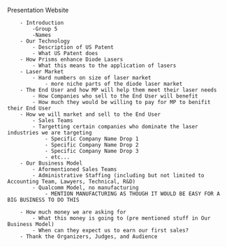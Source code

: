 

Presentation Website

		- Introduction
			-Group 5
			-Names
		- Our Technology
			- Description of US Patent
			- What US Patent does
		- How Prisms enhance Diode Lasers
			- What this means to the application of lasers
		- Laser Market
			- Hard numbers on size of laser market
				- more niche parts of the diode laser market
		- The End User and how MP will help them meet their laser needs
			- How Companies who sell to the End User will benefit
			- How much they would be willing to pay for MP to benifit their End User
		- How we will market and sell to the End User
			- Sales Teams
			- Targetting certain companies who dominate the laser industries we are targeting
				- Specific Company Name Drop 1
				- Specific Company Name Drop 2
				- Specific Company Name Drop 3
				- etc...
		- Our Business Model
			- Aformentioned Sales Teams
			- Administrative Staffing (including but not limited to Accounting Team, Lawyers, Technical, R&D)
			- Qualcomm Model, no manufacturing
				- MENTION MANUFACTURING AS THOUGH IT WOULD BE EASY FOR A BIG BUSINESS TO DO THIS

		- How much money we are asking for
			- What this money is going to (pre mentioned stuff in Our Business Model)
			- When can they expect us to earn our first sales?
		- Thank the Organizers, Judges, and Audience
